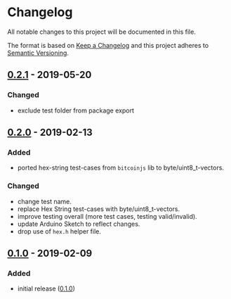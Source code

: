 # Changelog

All notable changes to this project will be documented in this file.

The format is based on [Keep a Changelog](http://keepachangelog.com/en/1.0.0/)
and this project adheres to [Semantic Versioning](http://semver.org/spec/v2.0.0.html).

<!-- ## [0.3.0] - 2019-XX-XX

### Changed

-   improved overall implementation (_see release for changes_). -->

## [0.2.1] - 2019-05-20

### Changed

-   exclude test folder from package export

## [0.2.0] - 2019-02-13

### Added

-   ported hex-string test-cases from `bitcoinjs` lib to byte/uint8_t-vectors.

### Changed

-   change test name.
-   replace Hex String test-cases with byte/uint8_t-vectors.
-   improve testing overall (more test cases, testing valid/invalid).
-   update Arduino Sketch to reflect changes.
-   drop use of `hex.h` helper file.

## [0.1.0] - 2019-02-09

### Added

-   initial release ([0.1.0])

[0.1.0]: https://github.com/sleepdefic1t/bip66/releases/tag/0.1.0
[0.2.0]: https://github.com/sleepdefic1t/bip66/compare/0.1.0...0.2.0
[0.2.1]: https://github.com/sleepdefic1t/bip66/compare/0.2.0...0.2.1
<!-- [0.3.0]: https://github.com/sleepdefic1t/bip66/compare/0.2.0...0.3.0 -->

